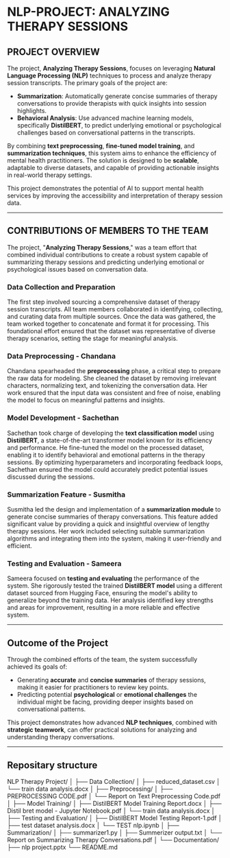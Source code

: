 # NLP-PROJECT: ANALYZING THERAPY SESSIONS

## PROJECT OVERVIEW

The project, **Analyzing Therapy Sessions**, focuses on leveraging **Natural Language Processing (NLP)** techniques to process and analyze therapy session transcripts. The primary goals of the project are:

- **Summarization**: Automatically generate concise summaries of therapy conversations to provide therapists with quick insights into session highlights.
- **Behavioral Analysis**: Use advanced machine learning models, specifically **DistilBERT**, to predict underlying emotional or psychological challenges based on conversational patterns in the transcripts.

By combining **text preprocessing**, **fine-tuned model training**, and **summarization techniques**, this system aims to enhance the efficiency of mental health practitioners. The solution is designed to be **scalable**, adaptable to diverse datasets, and capable of providing actionable insights in real-world therapy settings.

This project demonstrates the potential of AI to support mental health services by improving the accessibility and interpretation of therapy session data.

---

## CONTRIBUTIONS OF MEMBERS TO THE TEAM

The project, "**Analyzing Therapy Sessions**," was a team effort that combined individual contributions to create a robust system capable of summarizing therapy sessions and predicting underlying emotional or psychological issues based on conversation data.

### **Data Collection and Preparation**

The first step involved sourcing a comprehensive dataset of therapy session transcripts. All team members collaborated in identifying, collecting, and curating data from multiple sources. Once the data was gathered, the team worked together to concatenate and format it for processing. This foundational effort ensured that the dataset was representative of diverse therapy scenarios, setting the stage for meaningful analysis.

### **Data Preprocessing - Chandana**

Chandana spearheaded the **preprocessing** phase, a critical step to prepare the raw data for modeling. She cleaned the dataset by removing irrelevant characters, normalizing text, and tokenizing the conversation data. Her work ensured that the input data was consistent and free of noise, enabling the model to focus on meaningful patterns and insights.

### **Model Development - Sachethan**

Sachethan took charge of developing the **text classification model** using **DistilBERT**, a state-of-the-art transformer model known for its efficiency and performance. He fine-tuned the model on the processed dataset, enabling it to identify behavioral and emotional patterns in the therapy sessions. By optimizing hyperparameters and incorporating feedback loops, Sachethan ensured the model could accurately predict potential issues discussed during the sessions.

### **Summarization Feature - Susmitha**

Susmitha led the design and implementation of a **summarization module** to generate concise summaries of therapy conversations. This feature added significant value by providing a quick and insightful overview of lengthy therapy sessions. Her work included selecting suitable summarization algorithms and integrating them into the system, making it user-friendly and efficient.

### **Testing and Evaluation - Sameera**

Sameera focused on **testing and evaluating** the performance of the system. She rigorously tested the trained **DistilBERT model** using a different dataset sourced from Hugging Face, ensuring the model's ability to generalize beyond the training data. Her analysis identified key strengths and areas for improvement, resulting in a more reliable and effective system.

---

## **Outcome of the Project**

Through the combined efforts of the team, the system successfully achieved its goals of:

- Generating **accurate** and **concise summaries** of therapy sessions, making it easier for practitioners to review key points.
- Predicting potential **psychological** or **emotional challenges** the individual might be facing, providing deeper insights based on conversational patterns.

This project demonstrates how advanced **NLP techniques**, combined with **strategic teamwork**, can offer practical solutions for analyzing and understanding therapy conversations.

---
## **Repositary structure**

NLP Therapy Project/ │ ├── Data Collection/ │ ├── reduced_dataset.csv │ └── train data analysis.docx │ ├── Preprocessing/ │ ├── PREPROCESSING CODE.pdf │ └── Report on Text Preprocessing Code.pdf │ ├── Model Training/ │ ├── DistilBERT Model Training Report.docx │ ├── Distil bret model - Jupyter Notebook.pdf │ └── train data analysis.docx │ ├── Testing and Evaluation/ │ ├── DistilBERT Model Testing Report-1.pdf │ ├── test dataset analysis.docx │ └── TEST nlp.ipynb │ ├── Summarization/ │ ├── summarizer1.py │ ├── Summerizer output.txt │ └── Report on Summarizing Therapy Conversations.pdf │ └── Documentation/ ├── nlp project.pptx └── README.md
